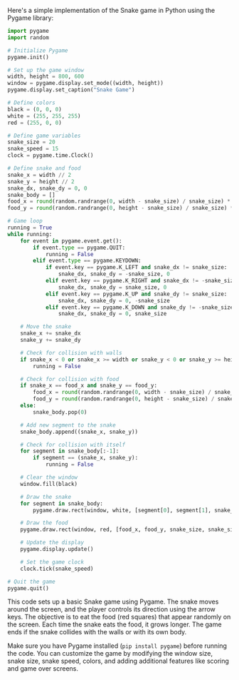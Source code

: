 Here's a simple implementation of the Snake game in Python using the Pygame library:

```python
import pygame
import random

# Initialize Pygame
pygame.init()

# Set up the game window
width, height = 800, 600
window = pygame.display.set_mode((width, height))
pygame.display.set_caption("Snake Game")

# Define colors
black = (0, 0, 0)
white = (255, 255, 255)
red = (255, 0, 0)

# Define game variables
snake_size = 20
snake_speed = 15
clock = pygame.time.Clock()

# Define snake and food
snake_x = width // 2
snake_y = height // 2
snake_dx, snake_dy = 0, 0
snake_body = []
food_x = round(random.randrange(0, width - snake_size) / snake_size) * snake_size
food_y = round(random.randrange(0, height - snake_size) / snake_size) * snake_size

# Game loop
running = True
while running:
    for event in pygame.event.get():
        if event.type == pygame.QUIT:
            running = False
        elif event.type == pygame.KEYDOWN:
            if event.key == pygame.K_LEFT and snake_dx != snake_size:
                snake_dx, snake_dy = -snake_size, 0
            elif event.key == pygame.K_RIGHT and snake_dx != -snake_size:
                snake_dx, snake_dy = snake_size, 0
            elif event.key == pygame.K_UP and snake_dy != snake_size:
                snake_dx, snake_dy = 0, -snake_size
            elif event.key == pygame.K_DOWN and snake_dy != -snake_size:
                snake_dx, snake_dy = 0, snake_size

    # Move the snake
    snake_x += snake_dx
    snake_y += snake_dy

    # Check for collision with walls
    if snake_x < 0 or snake_x >= width or snake_y < 0 or snake_y >= height:
        running = False

    # Check for collision with food
    if snake_x == food_x and snake_y == food_y:
        food_x = round(random.randrange(0, width - snake_size) / snake_size) * snake_size
        food_y = round(random.randrange(0, height - snake_size) / snake_size) * snake_size
    else:
        snake_body.pop(0)

    # Add new segment to the snake
    snake_body.append((snake_x, snake_y))

    # Check for collision with itself
    for segment in snake_body[:-1]:
        if segment == (snake_x, snake_y):
            running = False

    # Clear the window
    window.fill(black)

    # Draw the snake
    for segment in snake_body:
        pygame.draw.rect(window, white, [segment[0], segment[1], snake_size, snake_size])

    # Draw the food
    pygame.draw.rect(window, red, [food_x, food_y, snake_size, snake_size])

    # Update the display
    pygame.display.update()

    # Set the game clock
    clock.tick(snake_speed)

# Quit the game
pygame.quit()
```

This code sets up a basic Snake game using Pygame. The snake moves around the screen, and the player controls its direction using the arrow keys. The objective is to eat the food (red squares) that appear randomly on the screen. Each time the snake eats the food, it grows longer. The game ends if the snake collides with the walls or with its own body.

Make sure you have Pygame installed (`pip install pygame`) before running the code. You can customize the game by modifying the window size, snake size, snake speed, colors, and adding additional features like scoring and game over screens.
